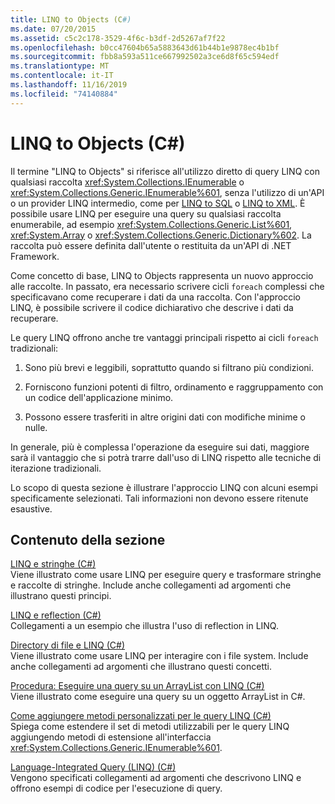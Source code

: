 ```yaml
---
title: LINQ to Objects (C#)
ms.date: 07/20/2015
ms.assetid: c5c2c178-3529-4f6c-b3df-2d5267af7f22
ms.openlocfilehash: b0cc47604b65a5883643d61b44b1e9878ec4b1bf
ms.sourcegitcommit: fbb8a593a511ce667992502a3ce6d8f65c594edf
ms.translationtype: MT
ms.contentlocale: it-IT
ms.lasthandoff: 11/16/2019
ms.locfileid: "74140884"
---
```

# <a name="linq-to-objects-c"></a>LINQ to Objects (C#)
Il termine "LINQ to Objects" si riferisce all'utilizzo diretto di query LINQ con qualsiasi raccolta <xref:System.Collections.IEnumerable> o <xref:System.Collections.Generic.IEnumerable%601>, senza l'utilizzo di un'API o un provider LINQ intermedio, come per [LINQ to SQL](../../../../framework/data/adonet/sql/linq/index.md) o [LINQ to XML](./linq-to-xml-overview.md). È possibile usare LINQ per eseguire una query su qualsiasi raccolta enumerabile, ad esempio <xref:System.Collections.Generic.List%601>, <xref:System.Array> o <xref:System.Collections.Generic.Dictionary%602>. La raccolta può essere definita dall'utente o restituita da un'API di .NET Framework.  
  
 Come concetto di base, LINQ to Objects rappresenta un nuovo approccio alle raccolte. In passato, era necessario scrivere cicli `foreach` complessi che specificavano come recuperare i dati da una raccolta. Con l'approccio LINQ, è possibile scrivere il codice dichiarativo che descrive i dati da recuperare.  
  
 Le query LINQ offrono anche tre vantaggi principali rispetto ai cicli `foreach` tradizionali:  
  
1. Sono più brevi e leggibili, soprattutto quando si filtrano più condizioni.  
  
2. Forniscono funzioni potenti di filtro, ordinamento e raggruppamento con un codice dell'applicazione minimo.  
  
3. Possono essere trasferiti in altre origini dati con modifiche minime o nulle.  
  
 In generale, più è complessa l'operazione da eseguire sui dati, maggiore sarà il vantaggio che si potrà trarre dall'uso di LINQ rispetto alle tecniche di iterazione tradizionali.  
  
 Lo scopo di questa sezione è illustrare l'approccio LINQ con alcuni esempi specificamente selezionati. Tali informazioni non devono essere ritenute esaustive.  
  
## <a name="in-this-section"></a>Contenuto della sezione  
 [LINQ e stringhe (C#)](./linq-and-strings.md)  
 Viene illustrato come usare LINQ per eseguire query e trasformare stringhe e raccolte di stringhe. Include anche collegamenti ad argomenti che illustrano questi principi.  
  
 [LINQ e reflection (C#)](how-to-query-an-assembly-s-metadata-with-reflection-linq.md)  
 Collegamenti a un esempio che illustra l'uso di reflection in LINQ.  
  
 [Directory di file e LINQ (C#)](./linq-and-file-directories.md)  
 Viene illustrato come usare LINQ per interagire con i file system. Include anche collegamenti ad argomenti che illustrano questi concetti.  
  
 [Procedura: Eseguire una query su un ArrayList con LINQ (C#)](./how-to-query-an-arraylist-with-linq.md)  
 Viene illustrato come eseguire una query su un oggetto ArrayList in C#.  
  
 [Come aggiungere metodi personalizzati per le query LINQ (C#)](./how-to-add-custom-methods-for-linq-queries.md)  
 Spiega come estendere il set di metodi utilizzabili per le query LINQ aggiungendo metodi di estensione all'interfaccia <xref:System.Collections.Generic.IEnumerable%601>.  
  
 [Language-Integrated Query (LINQ) (C#)](./index.md)  
 Vengono specificati collegamenti ad argomenti che descrivono LINQ e offrono esempi di codice per l'esecuzione di query.
